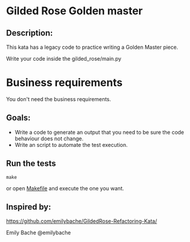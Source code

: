 # Gilded Rose Golden master

## Description:
This kata has a legacy code to practice writing a Golden Master piece.

Write your code inside the gilded_rose/main.py

# Business requirements
You don't need the business requirements.

## Goals:
- Write a code to generate an output that you need to be sure the code behaviour does not change.
- Write an script to automate the test execution.

## Run the tests

    make 
    
or open [Makefile](./Makefile) and execute the one you want.
    
## Inspired by:
https://github.com/emilybache/GildedRose-Refactoring-Kata/

Emily Bache @emilybache